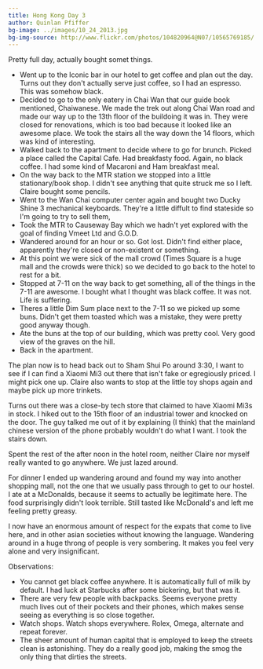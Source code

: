 ```yaml
---
title: Hong Kong Day 3
author: Quinlan Pfiffer
bg-image: ../images/10_24_2013.jpg
bg-img-source: http://www.flickr.com/photos/104820964@N07/10565769185/
---
```


Pretty full day, actually bought somet things.

* Went up to the Iconic bar in our hotel to get coffee and plan out the day.
  Turns out they don't actually serve just coffee, so I had an espresso. This
  was somehow black.
* Decided to go to the only eatery in Chai Wan that our guide book mentioned,
  Chaiwanese. We made the trek out along Chai Wan road and made our way up to
the 13th floor of the buildoing it was in. They were closed for renovations,
which is too bad because it looked like an awesome place. We took the stairs all
the way down the 14 floors, which was kind of interesting.
* Walked back to the apartment to decide where to go for brunch. Picked a place
  called the Capital Cafe. Had breakfasty food. Again, no black coffee. I had
some kind of Macaroni and Ham breakfast meal.
* On the way back to the MTR station we stopped into a little stationary/book
  shop. I didn't see anything that quite struck me so I left. Claire bought some
pencils.
* Went to the Wan Chai computer center again and bought two Ducky Shine 3
  mechanical keyboards. They're a little diffult to find stateside so I'm going
to try to sell them,
* Took the MTR to Causeway Bay which we hadn't yet explored with the goal of
  finding Vmeet Ltd and G.O.D.
* Wandered around for an hour or so. Got lost. Didn't find either place,
  apparently they're closed or non-existent or something.
* At this point we were sick of the mall crowd (Times Square is a huge mall and
  the crowds were thick) so we decided to go back to the hotel to rest for a
bit.
* Stopped at 7-11 on the way back to get something, all of the things in the
  7-11 are awesome. I bought what I thought was black coffee. It was not. Life
is suffering.
* Theres a little Dim Sum place next to the 7-11 so we picked up some buns.
  Didn't get them toasted which was a mistake, they were pretty good anyway
though.
* Ate the buns at the top of our building, which was pretty cool. Very good view
  of the graves on the hill.
* Back in the apartment.

The plan now is to head back out to Sham Shui Po around 3:30, I want to see if I
can find a Xiaomi Mi3 out there that isn't fake or egregiously priced. I might
pick one up. Claire also wants to stop at the little toy shops again and maybe
pick up more trinkets.

Turns out there was a close-by tech store that claimed to have Xiaomi Mi3s in
stock. I hiked out to the 15th floor of an industrial tower and knocked on the
door. The guy talked me out of it by explaining (I think) that the mainland
chinese version of the phone probably wouldn't do what I want. I took the stairs
down.

Spent the rest of the after noon in the hotel room, neither Claire nor myself
really wanted to go anywhere. We just lazed around.

For dinner I ended up wandering around and found my way into another shopping
mall, not the one that we usually pass through to get to our hostel. I ate at a
McDonalds, because it seems to actually be legitimate here. The food
surprisingly didn't look terrible. Still tasted like McDonald's and left me
feeling pretty greasy.

I now have an enormous amount of respect for the expats that come to live here,
and in other asian societies without knowing the language. Wandering around in a
huge throng of people is very sombering. It makes you feel very alone and very
insignificant.

Observations:

* You cannot get black coffee anywhere. It is automatically full of milk by
  default. I had luck at Starbucks after some bickering, but that was it.
* There are very few people with backpacks. Seems everyone pretty much lives out
  of their pockets and their phones, which makes sense seeing as everything is
so close together.
* Watch shops. Watch shops everywhere. Rolex, Omega, alternate and repeat
  forever.
* The sheer amount of human capital that is employed to keep the streets clean
  is astonishing. They do a really good job, making the smog the only thing that
dirties the streets.

